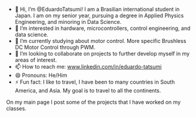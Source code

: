 - 👋 Hi, I’m @EduardoTatsumi! I am a Brasilian international student in Japan. I am on my senior year, pursuing a degree in Applied Physics Engineering, and minoring in Data Science.
- 👀 I’m interested in hardware, microcontrollers, control engineering, and data science.
- 🌱 I’m currently studying about motor control. More specific Brushless DC Motor Control through PWM.
- 💞️ I’m looking to collaborate on projects to further develop myself in my areas of interest.
- 📫 How to reach me: www.linkedin.com/in/eduardo-tatsumi
- 😄 Pronouns: He/Him
- ⚡ Fun fact: I like to travel, I have been to many countries in South America, and Asia. My goal is to travel to all the continents.

On my main page I post some of the projects that I have worked on my classes. 

<!---
EduardoTatsumi/EduardoTatsumi is a ✨ special ✨ repository because its `README.md` (this file) appears on your GitHub profile.
You can click the Preview link to take a look at your changes.
--->

